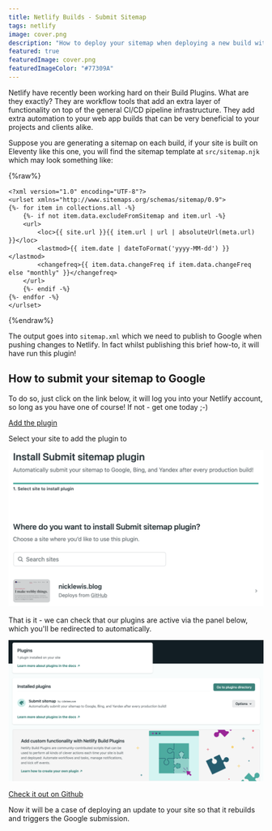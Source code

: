 ```yaml
---
title: Netlify Builds - Submit Sitemap
tags: netlify
image: cover.png
description: "How to deploy your sitemap when deploying a new build with Netlify"
featured: true
featuredImage: cover.png
featuredImageColor: "#77309A"
---
```


Netlify have recently been working hard on their Build Plugins. What are they exactly? They are workflow tools that add an extra layer of functionality on top of the general CI/CD pipeline infrastructure. They add extra automation to your web app builds that can be very beneficial to your projects and clients alike.

Suppose you are generating a sitemap on each build, if your site is built on Eleventy like this one, you will find the sitemap template at `src/sitemap.njk` which may look something like:

{%raw%}
```
<?xml version="1.0" encoding="UTF-8"?>
<urlset xmlns="http://www.sitemaps.org/schemas/sitemap/0.9">
{%- for item in collections.all -%}
    {%- if not item.data.excludeFromSitemap and item.url -%}
    <url>
        <loc>{{ site.url }}{{ item.url | url | absoluteUrl(meta.url) }}</loc>
        <lastmod>{{ item.date | dateToFormat('yyyy-MM-dd') }}</lastmod>
        <changefreq>{{ item.data.changeFreq if item.data.changeFreq else "monthly" }}</changefreq>
    </url>
    {%- endif -%}
{%- endfor -%}
</urlset>
```
{%endraw%}

The output goes into ``sitemap.xml`` which we need to publish to Google when pushing changes to Netlify. In fact whilst publishing this brief how-to, it will have run this plugin!

## How to submit your sitemap to Google

To do so, just click on the link below, it will log you into your Netlify account, so long as you have one of course! If not - get one today ;-)

[Add the plugin](https://app.netlify.com/plugins/netlify-plugin-submit-sitemap/install?utm_source=hs_email&utm_medium=email&utm_campaign=General%20Newsletter&_ga=2.194941549.1312861749.1611783116-2097385266.1608587924)

Select your site to add the plugin to

![Screenshot](cover.png)

That is it - we can check that our plugins are active via the panel below, which you'll be redirected to automatically.

![](plugins.png)

[Check it out on Github](https://github.com/cdeleeuwe/netlify-plugin-submit-sitemap#readme)

Now it will be a case of deploying an update to your site so that it rebuilds and triggers the Google submission.

